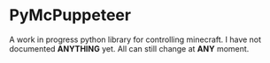 # PyMcPuppeteer

A work in progress python library for controlling minecraft. I have not documented **ANYTHING** yet. All can still change at **ANY** moment.
